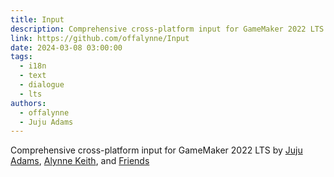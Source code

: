 ```yaml
---
title: Input
description: Comprehensive cross-platform input for GameMaker 2022 LTS
link: https://github.com/offalynne/Input
date: 2024-03-08 03:00:00
tags:
  - i18n
  - text
  - dialogue
  - lts
authors:
  - offalynne
  - Juju Adams
---
```


Comprehensive cross-platform input for GameMaker 2022 LTS by <a href="https://www.jujuadams.com/" target="_blank">Juju Adams</a>, <a href="https://offalynne.neocities.org/">Alynne Keith</a>, and <a href="https://offalynne.github.io/Input/#/6.0/Credits">Friends</a>